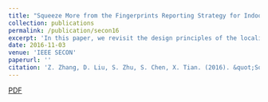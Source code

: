 ```yaml
---
title: "Squeeze More from the Fingerprints Reporting Strategy for Indoor Localization"
collection: publications
permalink: /publication/secon16
excerpt: 'In this paper, we revisit the design principles of the localization system with the opportunity provided by the theory of best fingerprints reporting strategy.'
date: 2016-11-03
venue: 'IEEE SECON'
paperurl: ''
citation: 'Z. Zhang, D. Liu, S. Zhu, S. Chen, X. Tian. (2016). &quot;Squeeze More from the Fingerprints Reporting Strategy for Indoor Localization.&quot; <i>Proc. IEEE SECON</i>. '
---
```


[PDF](http://zhehuizhang.github.io/files/secon16.pdf)
